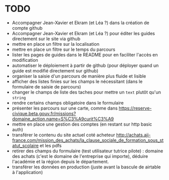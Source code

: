 # TODO

- Accompagner Jean-Xavier et Ekram (et Léa ?) dans la création de compte github
- Accompagner Jean-Xavier et Ekram (et Léa ?) pour éditer les guides directement sur le site via github
- mettre en place un filtre sur la localisation
- mettre en place un filtre sur le temps du parcours
- lister les pages de guides dans le README pour en faciliter l'accès en modification
- automatiser le déploiement à partir de github (pour déployer quand un guide est modifié directement sur github)
- organiser la saisie d'un parcours de manière plus fluide et lisible
- afficher des listes finies sur les champs le nécessitant (dans le formulaire de saisie de parcours)
- changer le champs de liste des taches pour mettre un `text` plutôt qu'un `string`
- rendre certains champs obligatoire dans le formulaire
- présenter les parcours sur une carte, comme dans https://reserve-civique.beta.gouv.fr/missions?domaine_action.name=S%C3%A9curit%C3%A9
- mettre en place une gestion des comptes (en restant sur http basic auth)
- transférer le contenu du site actuel coté acheteur http://achats.aji-france.com/mission_des_achats/la_clause_sociale_de_formation_sous_statut_scolaire et les pdfs
- retirer des champs du formulaire (test utilisateur tutrice pilote) : domaine des achats (c'est le domaine de l'entreprise qui importe), déduire l'académie et la région depuis le département.
- transférer les données en production (juste avant la bascule de airtable à l'application)
